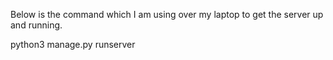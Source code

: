Below is the command which I am using over my laptop to get the server up and running.

python3 manage.py runserver
